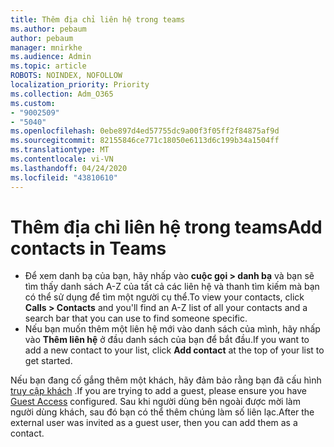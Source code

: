 ```yaml
---
title: Thêm địa chỉ liên hệ trong teams
ms.author: pebaum
author: pebaum
manager: mnirkhe
ms.audience: Admin
ms.topic: article
ROBOTS: NOINDEX, NOFOLLOW
localization_priority: Priority
ms.collection: Adm_O365
ms.custom:
- "9002509"
- "5040"
ms.openlocfilehash: 0ebe897d4ed57755dc9a00f3f05ff2f84875af9d
ms.sourcegitcommit: 82155846ce771c18050e6113d6c199b34a1504ff
ms.translationtype: MT
ms.contentlocale: vi-VN
ms.lasthandoff: 04/24/2020
ms.locfileid: "43810610"
---
```

# <a name="add-contacts-in-teams"></a><span data-ttu-id="9a8b0-102">Thêm địa chỉ liên hệ trong teams</span><span class="sxs-lookup"><span data-stu-id="9a8b0-102">Add contacts in Teams</span></span>

- <span data-ttu-id="9a8b0-103">Để xem danh bạ của bạn, hãy nhấp vào **cuộc gọi > danh bạ** và bạn sẽ tìm thấy danh sách A-Z của tất cả các liên hệ và thanh tìm kiếm mà bạn có thể sử dụng để tìm một người cụ thể.</span><span class="sxs-lookup"><span data-stu-id="9a8b0-103">To view your contacts, click **Calls > Contacts** and you'll find an A-Z list of all your contacts and a search bar that you can use to find someone specific.</span></span> 
- <span data-ttu-id="9a8b0-104">Nếu bạn muốn thêm một liên hệ mới vào danh sách của mình, hãy nhấp vào **Thêm liên hệ** ở đầu danh sách của bạn để bắt đầu.</span><span class="sxs-lookup"><span data-stu-id="9a8b0-104">If you want to add a new contact to your list, click **Add contact** at the top of your list to get started.</span></span>

<span data-ttu-id="9a8b0-105">Nếu bạn đang cố gắng thêm một khách, hãy đảm bảo rằng bạn đã cấu hình [truy cập khách](https://docs.microsoft.com/microsoftteams/set-up-guests) .</span><span class="sxs-lookup"><span data-stu-id="9a8b0-105">If you are trying to add a guest, please ensure you have [Guest Access](https://docs.microsoft.com/microsoftteams/set-up-guests) configured.</span></span> <span data-ttu-id="9a8b0-106">Sau khi người dùng bên ngoài được mời làm người dùng khách, sau đó bạn có thể thêm chúng làm số liên lạc.</span><span class="sxs-lookup"><span data-stu-id="9a8b0-106">After the external user was invited as a guest user, then you can add them as a contact.</span></span>
